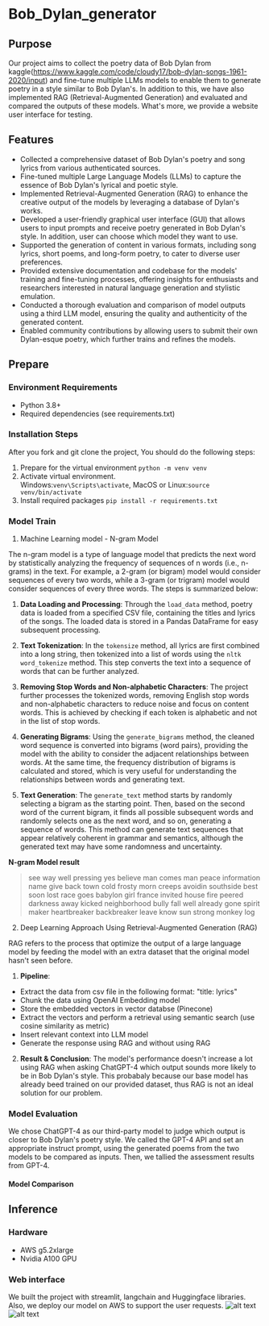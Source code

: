 # Bob_Dylan_generator

## Purpose
Our project aims to collect the poetry data of Bob Dylan from kaggle(https://www.kaggle.com/code/cloudy17/bob-dylan-songs-1961-2020/input) and fine-tune multiple LLMs models to enable them to generate poetry in a style similar to Bob Dylan's. In addition to this, we have also implemented RAG (Retrieval-Augmented Generation) and evaluated and compared the outputs of these models. What's more, we provide a website user interface for testing.


## Features
- Collected a comprehensive dataset of Bob Dylan's poetry and song lyrics from various authenticated sources.
- Fine-tuned multiple Large Language Models (LLMs) to capture the essence of Bob Dylan's lyrical and poetic style.
- Implemented Retrieval-Augmented Generation (RAG) to enhance the creative output of the models by leveraging a database of Dylan's works.
- Developed a user-friendly graphical user interface (GUI) that allows users to input prompts and receive poetry generated in Bob Dylan's style. In addition, user can choose which model they want to use.
- Supported the generation of content in various formats, including song lyrics, short poems, and long-form poetry, to cater to diverse user preferences.
- Provided extensive documentation and codebase for the models' training and fine-tuning processes, offering insights for enthusiasts and researchers interested in natural language generation and stylistic emulation.
- Conducted a thorough evaluation and comparison of model outputs using a third LLM model, ensuring the quality and authenticity of the generated content.
- Enabled community contributions by allowing users to submit their own Dylan-esque poetry, which further trains and refines the models.


## Prepare
### Environment Requirements
- Python 3.8+
- Required dependencies (see requirements.txt)

### Installation Steps
After you fork and git clone the project, You should do the following steps:
1. Prepare for the virtual environment `python -m venv venv`
2. Activate virtual environment.<br/> Windows:`venv\Scripts\activate`, MacOS or Linux:`source venv/bin/activate`
3. Install required packages `pip install -r requirements.txt`



### Model Train

1. Machine Learning model - N-gram Model

The n-gram model is a type of language model that predicts the next word by statistically analyzing the frequency of sequences of n words (i.e., n-grams) in the text. For example, a 2-gram (or bigram) model would consider sequences of every two words, while a 3-gram (or trigram) model would consider sequences of every three words. The steps is summarized below:

1. **Data Loading and Processing**: Through the `load_data` method, poetry data is loaded from a specified CSV file, containing the titles and lyrics of the songs. The loaded data is stored in a Pandas DataFrame for easy subsequent processing.

2. **Text Tokenization**: In the `tokensize` method, all lyrics are first combined into a long string, then tokenized into a list of words using the `nltk` `word_tokenize` method. This step converts the text into a sequence of words that can be further analyzed.

3. **Removing Stop Words and Non-alphabetic Characters**: The project further processes the tokenized words, removing English stop words and non-alphabetic characters to reduce noise and focus on content words. This is achieved by checking if each token is alphabetic and not in the list of stop words.

4. **Generating Bigrams**: Using the `generate_bigrams` method, the cleaned word sequence is converted into bigrams (word pairs), providing the model with the ability to consider the adjacent relationships between words. At the same time, the frequency distribution of bigrams is calculated and stored, which is very useful for understanding the relationships between words and generating text.

5. **Text Generation**: The `generate_text` method starts by randomly selecting a bigram as the starting point. Then, based on the second word of the current bigram, it finds all possible subsequent words and randomly selects one as the next word, and so on, generating a sequence of words. This method can generate text sequences that appear relatively coherent in grammar and semantics, although the generated text may have some randomness and uncertainty.


**N-gram Model result**

>see way well pressing yes believe man comes man peace information name give back town cold frosty morn creeps avoidin southside best soon lost race goes babylon girl france invited house fire peered darkness away kicked neighborhood bully fall well already gone spirit maker heartbreaker backbreaker leave know sun strong monkey log

2. Deep Learning Approach Using Retrieval-Augmented Generation (RAG)

RAG refers to the process that optimize the output of a large language model by feeding the model with an extra dataset that the original model hasn't seen before.

1. **Pipeline**: 
- Extract the data from csv file in the following format: "title: lyrics" 
- Chunk the data using OpenAI Embedding model
- Store the embedded vectors in vector databse (Pinecone)
- Extract the vectors and perform a retrieval using semantic search (use cosine similarity as metric)
- Insert relevant context into LLM model
- Generate the response using RAG and without using RAG

2. **Result & Conclusion**:
The model's performance doesn't increase a lot using RAG when asking ChatGPT-4 which output sounds more likely to be in Bob Dylan's style. This probabaly because our base model has already beed trained on our provided dataset, thus RAG is not an ideal solution for our problem.


### Model Evaluation

We chose ChatGPT-4 as our third-party model to judge which output is closer to Bob Dylan's poetry style. We called the GPT-4 API and set an appropriate instruct prompt, using the generated poems from the two models to be compared as inputs. Then, we tallied the assessment results from GPT-4.

#### Model Comparison


## Inference
### Hardware
- AWS g5.2xlarge
- Nvidia A100 GPU 

### Web interface
We built the project with streamlit, langchain and Huggingface libraries. Also, we deploy our model on AWS to support the user requests.
![alt text](./pictures/web1.png)
![alt text](./pictures/web2.png)





